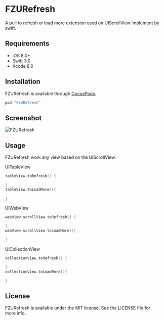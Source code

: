 # FZURefresh

A pull to refresh or load more extension used on UIScrollView implement by swift.

## Requirements
- iOS 8.0+
- Swift 3.0
- Xcode 8.0

## Installation

FZURefresh is available through [CocoaPods](http://cocoapods.org).

```ruby
pod "FZURefresh"
```

## Screenshot
![FZURefresh](Screenshot.gif)

## Usage

FZURefresh work any view based on the UIScrollView.

UITableView
```swift
tableView.toRefresh() {

}
tableView.toLoadMore(){
    
}
```

UIWebView
```swift
webView.scrollView.toRefresh() {

}
webView.scrollView.toLoadMore(){

}
```

UICollectionView
```swift
collectionView.toRefresh() {

}
collectionView.toLoadMore(){

}
```

## License

FZURefresh is available under the MIT license. See the LICENSE file for more info.
